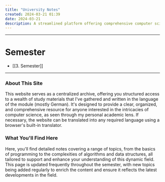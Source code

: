 ```yaml
---
title: "University Notes"
created: 2024-03-21 01:39
date: 2024-03-21
description: A streamlined platform offering comprehensive computer science study materials, ideal for German-speaking students seeking to enhance their academic expertise.
---
```


---

# Semester

- [[3. Semester]]
  
---

### About This Site

This website serves as a centralized archive, offering you structured access to a wealth of study materials that I've gathered and written in the language of the module (mostly German). It's designed to provide a clear, organized, and comprehensive resource for anyone interested in the intricacies of computer science, as seen through my personal academic lens. If necessary, the website can be translated into any required language using a browser's built-in translator.

### What You'll Find Here

Here, you'll find detailed notes covering a range of topics, from the basics of programming to the complexities of algorithms and data structures, all tailored to support and enhance your understanding of this dynamic field. This page is updated frequently throughout the semester, with new topics being added regularly to enrich the content and ensure it reflects the latest developments in the field.

<!-- Google tag (gtag.js) -->
<script async src="https://www.googletagmanager.com/gtag/js?id=G-E24ELVW963"></script>
<script>
  window.dataLayer = window.dataLayer || [];
  function gtag(){dataLayer.push(arguments);}
  gtag('js', new Date());

  gtag('config', 'G-E24ELVW963');
</script>
